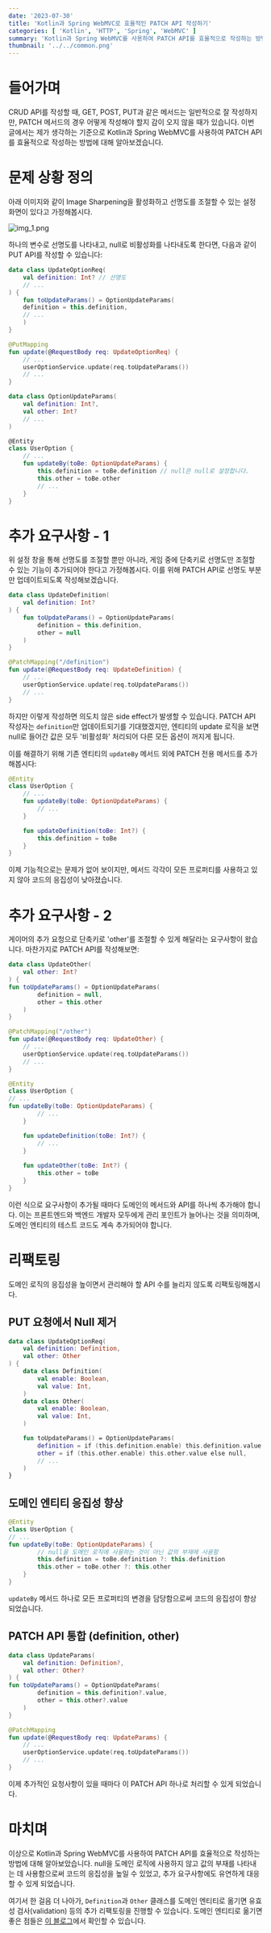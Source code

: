 ```yaml
---
date: '2023-07-30'
title: 'Kotlin과 Spring WebMVC로 효율적인 PATCH API 작성하기'
categories: [ 'Kotlin', 'HTTP', 'Spring', 'WebMVC' ]
summary: 'Kotlin과 Spring WebMVC를 사용하여 PATCH API를 효율적으로 작성하는 방법을 알아봅니다. (부제: null을 도메인 로직에 사용하지 않기)'
thumbnail: '../../common.png'
---
```


# 들어가며

CRUD API를 작성할 때, GET, POST, PUT과 같은 메서드는 일반적으로 잘 작성하지만, PATCH 메서드의 경우 어떻게 작성해야 할지 감이 오지 않을 때가 있습니다. 이번 글에서는 제가 생각하는 기준으로
Kotlin과 Spring WebMVC를 사용하여 PATCH API를 효율적으로 작성하는 방법에 대해 알아보겠습니다.

# 문제 상황 정의

아래 이미지와 같이 Image Sharpening을 활성화하고 선명도를 조절할 수 있는 설정 화면이 있다고 가정해봅시다.

![img_1.png](img_1.png)

하나의 변수로 선명도를 나타내고, null로 비활성화를 나타내도록 한다면, 다음과 같이 PUT API를 작성할 수 있습니다:

```kotlin
data class UpdateOptionReq(
    val definition: Int? // 선명도
    // ...
) {
    fun toUpdateParams() = OptionUpdateParams(
    definition = this.definition,
    // ...
    )
}

@PutMapping
fun update(@RequestBody req: UpdateOptionReq) {
    // ...
    userOptionService.update(req.toUpdateParams())
    // ...
}

data class OptionUpdateParams(
    val definition: Int?,
    val other: Int?
    // ...
)

@Entity
class UserOption {
    // ...
    fun updateBy(toBe: OptionUpdateParams) {
        this.definition = toBe.definition // null은 null로 설정합니다.
        this.other = toBe.other
        // ...
    }
}
```

# 추가 요구사항 - 1

위 설정 창을 통해 선명도를 조절할 뿐만 아니라, 게임 중에 단축키로 선명도만 조절할 수 있는 기능이 추가되어야 한다고 가정해봅시다.
이를 위해 PATCH API로 선명도 부분만 업데이트되도록 작성해보겠습니다.

```kotlin
data class UpdateDefinition(
    val definition: Int?
) {
    fun toUpdateParams() = OptionUpdateParams(
        definition = this.definition,
        other = null
    )
}

@PatchMapping("/definition")
fun update(@RequestBody req: UpdateDefinition) {
    // ...
    userOptionService.update(req.toUpdateParams())
    // ...
}
```

하지만 이렇게 작성하면 의도치 않은 side effect가 발생할 수 있습니다. PATCH API 작성자는 `definition`만 업데이트되기를 기대했겠지만, 엔티티의 update 로직을 보면 null로 들어간
값은 모두 '비활성화' 처리되어 다른 모든 옵션이 꺼지게 됩니다.

이를 해결하기 위해 기존 엔티티의 `updateBy` 메서드 외에 PATCH 전용 메서드를 추가해봅시다:

```kotlin
@Entity
class UserOption {
    // ...
    fun updateBy(toBe: OptionUpdateParams) {
        // ...
    }

    fun updateDefinition(toBe: Int?) {
        this.definition = toBe
    }
}
```

이제 기능적으로는 문제가 없어 보이지만, 메서드 각각이 모든 프로퍼티를 사용하고 있지 않아 코드의 응집성이 낮아졌습니다.

# 추가 요구사항 - 2

게이머의 추가 요청으로 단축키로 'other'를 조절할 수 있게 해달라는 요구사항이 왔습니다. 마찬가지로 PATCH API를 작성해보면:

```kotlin
data class UpdateOther(
    val other: Int?
) {
fun toUpdateParams() = OptionUpdateParams(
        definition = null,
        other = this.other
    )
}

@PatchMapping("/other")
fun update(@RequestBody req: UpdateOther) {
    // ...
    userOptionService.update(req.toUpdateParams())
    // ...
}

@Entity
class UserOption {
// ...
fun updateBy(toBe: OptionUpdateParams) {
        // ...
    }

    fun updateDefinition(toBe: Int?) {
        // ...
    }
    
    fun updateOther(toBe: Int?) {
        this.other = toBe
    }
}
```

이런 식으로 요구사항이 추가될 때마다 도메인의 메서드와 API를 하나씩 추가해야 합니다.
이는 프론트엔드와 백엔드 개발자 모두에게 관리 포인트가 늘어나는 것을 의미하며,
도메인 엔티티의 테스트 코드도 계속 추가되어야 합니다.

# 리팩토링

도메인 로직의 응집성을 높이면서 관리해야 할 API 수를 늘리지 않도록 리팩토링해봅시다.

## PUT 요청에서 Null 제거

```kotlin
data class UpdateOptionReq(
    val definition: Definition,
    val other: Other
) {
    data class Definition(
        val enable: Boolean,
        val value: Int,
    )
    data class Other(
        val enable: Boolean,
        val value: Int,
    )

    fun toUpdateParams() = OptionUpdateParams(
        definition = if (this.definition.enable) this.definition.value else null,
        other = if (this.other.enable) this.other.value else null, 
        // ...
    )
}
```

## 도메인 엔티티 응집성 향상

```kotlin
@Entity
class UserOption {
// ...
fun updateBy(toBe: OptionUpdateParams) {
        // null을 도메인 로직에 사용하는 것이 아닌 값의 부재에 사용함
        this.definition = toBe.definition ?: this.definition
        this.other = toBe.other ?: this.other
    }
}
```

`updateBy` 메서드 하나로 모든 프로퍼티의 변경을 담당함으로써 코드의 응집성이 향상되었습니다.

## PATCH API 통합 (definition, other)

```kotlin
data class UpdateParams(
    val definition: Definition?,
    val other: Other?
) {
fun toUpdateParams() = OptionUpdateParams(
        definition = this.definition?.value,
        other = this.other?.value
    )
}

@PatchMapping
fun update(@RequestBody req: UpdateParams) {
    // ...
    userOptionService.update(req.toUpdateParams())
    // ...
}
```

이제 추가적인 요청사항이 있을 때마다 이 PATCH API 하나로 처리할 수 있게 되었습니다.

# 마치며

이상으로 Kotlin과 Spring WebMVC를 사용하여 PATCH API를 효율적으로 작성하는 방법에 대해 알아보았습니다. null을 도메인 로직에 사용하지 않고 값의 부재를 나타내는 데 사용함으로써 코드의
응집성을 높일 수 있었고, 추가 요구사항에도 유연하게 대응할 수 있게 되었습니다.

여기서 한 걸음 더 나아가, `Definition`과 `Other` 클래스를 도메인 엔티티로 옮기면 유효성 검사(validation) 등의 추가 리팩토링을 진행할 수 있습니다. 도메인 엔티티로 옮기면 좋은
점들은 [이 블로그](https://cheese10yun.github.io/spring-jpa-best-04/)에서 확인할 수 있습니다.
